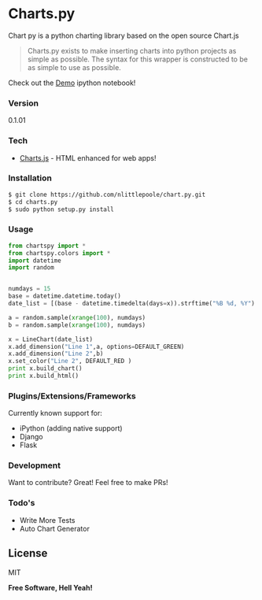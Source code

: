 # Charts.py

Chart py is a python charting library based on the open source Chart.js


> Charts.py exists to make inserting charts into python projects as simple as possible.
> The syntax for this wrapper is constructed to be as simple to use as possible. 

Check out the [Demo] ipython notebook!

### Version
0.1.01

### Tech

* [Charts.js] - HTML enhanced for web apps!


### Installation

```sh
$ git clone https://github.com/nlittlepoole/chart.py.git
$ cd charts.py
$ sudo python setup.py install
```

### Usage

```python
from chartspy import *
from chartspy.colors import *
import datetime
import random


numdays = 15
base = datetime.datetime.today()
date_list = [(base - datetime.timedelta(days=x)).strftime("%B %d, %Y") for x in range(0, numdays)]

a = random.sample(xrange(100), numdays)
b = random.sample(xrange(100), numdays)

x = LineChart(date_list)
x.add_dimension("Line 1",a, options=DEFAULT_GREEN)
x.add_dimension("Line 2",b)
x.set_color("Line 2", DEFAULT_RED )
print x.build_chart()
print x.build_html()


```
### Plugins/Extensions/Frameworks

Currently known support for:

* iPython (adding native support)
* Django
* Flask



### Development

Want to contribute? Great!
Feel free to make PRs!

### Todo's

* Write More Tests
* Auto Chart Generator

License
----

MIT


**Free Software, Hell Yeah!**

[Charts.js]:http://www.chartjs.org/
[Demo]: http://nbviewer.ipython.org/github/nlittlepoole/chart.py/blob/master/chartspy/demo.ipynb
